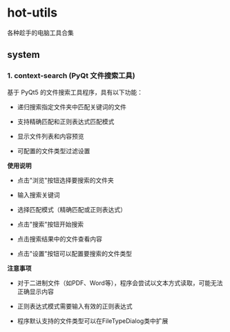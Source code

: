 # hot-utils
各种趁手的电脑工具合集

## system
### 1. context-search (PyQt 文件搜索工具)

基于 PyQt5 的文件搜索工具程序，具有以下功能：

- 递归搜索指定文件夹中匹配关键词的文件

- 支持精确匹配和正则表达式匹配模式

- 显示文件列表和内容预览

- 可配置的文件类型过滤设置

**使用说明**

- 点击"浏览"按钮选择要搜索的文件夹

- 输入搜索关键词

- 选择匹配模式（精确匹配或正则表达式）

- 点击"搜索"按钮开始搜索

- 点击搜索结果中的文件查看内容

- 点击"设置"按钮可以配置要搜索的文件类型

**注意事项**

- 对于二进制文件（如PDF、Word等），程序会尝试以文本方式读取，可能无法正确显示内容

- 正则表达式模式需要输入有效的正则表达式

- 程序默认支持的文件类型可以在FileTypeDialog类中扩展
